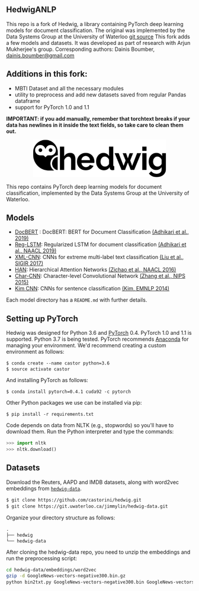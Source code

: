 ## HedwigANLP

This repo is a fork of Hedwig, a library containing PyTorch deep learning models for document classification.
The original was implemented by the Data Systems Group at the University of Waterloo [git source](https://github.com/castorini/hedwig.git)
This fork adds a few models and datasets. It was developed as part of research with Arjun Mukherjee's group.
Corresponding authors: Dainis Boumber, dainis.boumber@gmail.com

## Additions in this fork:

+ MBTI Dataset and all the necessary modules
+ utility to preprocess and add new datasets saved from regular Pandas dataframe
+ support for PyTorch 1.0 and 1.1

**IMPORTANT: if you add manually, remember that torchtext breaks if your data has newlines in it inside the text fields, so take care to clean them out.**

<p align="center">
<img src="https://github.com/karkaroff/hedwig/blob/bellatrix/docs/hedwig.png" width="360">
</p>

This repo contains PyTorch deep learning models for document classification, implemented by the Data Systems Group at the University of Waterloo.

## Models

+ [DocBERT](models/bert/) : DocBERT: BERT for Document Classification [(Adhikari et al., 2019)](https://arxiv.org/abs/1904.08398v1)
+ [Reg-LSTM](models/reg_lstm/): Regularized LSTM for document classification [(Adhikari et al., NAACL 2019)](https://cs.uwaterloo.ca/~jimmylin/publications/Adhikari_etal_NAACL2019.pdf)
+ [XML-CNN](models/xml_cnn/): CNNs for extreme multi-label text classification [(Liu et al., SIGIR 2017)](http://nyc.lti.cs.cmu.edu/yiming/Publications/jliu-sigir17.pdf)
+ [HAN](models/han/): Hierarchical Attention Networks [(Zichao et al., NAACL 2016)](https://www.cs.cmu.edu/~hovy/papers/16HLT-hierarchical-attention-networks.pdf)
+ [Char-CNN](models/char_cnn/): Character-level Convolutional Network [(Zhang et al., NIPS 2015)](http://papers.nips.cc/paper/5782-character-level-convolutional-networks-for-text-classification.pdf)
+ [Kim CNN](models/kim_cnn/): CNNs for sentence classification [(Kim, EMNLP 2014)](http://www.aclweb.org/anthology/D14-1181)

Each model directory has a `README.md` with further details.

## Setting up PyTorch

Hedwig was designed for Python 3.6 and [PyTorch](https://pytorch.org/) 0.4. PyTorch 1.0 and 1.1 is supported. Python 3.7 is being tested.
PyTorch recommends [Anaconda](https://www.anaconda.com/distribution/) for managing your environment.
We'd recommend creating a custom environment as follows:

```
$ conda create --name castor python=3.6
$ source activate castor
```

And installing PyTorch as follows:

```
$ conda install pytorch=0.4.1 cuda92 -c pytorch
```

Other Python packages we use can be installed via pip:

```
$ pip install -r requirements.txt
```

Code depends on data from NLTK (e.g., stopwords) so you'll have to download them.
Run the Python interpreter and type the commands:

```python
>>> import nltk
>>> nltk.download()
```

## Datasets

Download the Reuters, AAPD and IMDB datasets, along with word2vec embeddings from
[`hedwig-data`](https://git.uwaterloo.ca/jimmylin/hedwig-data).

```bash
$ git clone https://github.com/castorini/hedwig.git
$ git clone https://git.uwaterloo.ca/jimmylin/hedwig-data.git
```

Organize your directory structure as follows:

```
.
├── hedwig
└── hedwig-data
```

After cloning the hedwig-data repo, you need to unzip the embeddings and run the preprocessing script:

```bash
cd hedwig-data/embeddings/word2vec
gzip -d GoogleNews-vectors-negative300.bin.gz
python bin2txt.py GoogleNews-vectors-negative300.bin GoogleNews-vectors-negative300.txt
```
